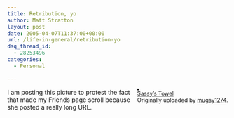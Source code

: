 ```yaml
---
title: Retribution, yo
author: Matt Stratton
layout: post
date: 2005-04-07T11:37:00+00:00
url: /life-in-general/retribution-yo
dsq_thread_id:
  - 28253496
categories:
  - Personal

---
```

<div style="float:right;margin-left:10px;margin-bottom:10px;">
  <a href="https://www.flickr.com/photos/mugsy/8723894/" title="photo sharing"><img src="https://photos4.flickr.com/8723894_1a92b325a6_m.jpg" alt="" style="border:solid 2px #000000;" /></a> <br /> <span style="font-size:.9em;margin-top:0;"> <a href="https://www.flickr.com/photos/mugsy/8723894/">Sassy&#8217;s Towel</a> <br /> Originally uploaded by <a href="https://www.flickr.com/people/mugsy/">mugsy1274</a>. </span>
</div>

I am posting this picture to protest the fact that made my Friends page scroll because she posted a really long URL.